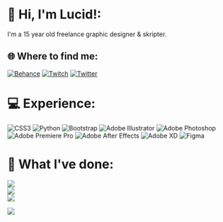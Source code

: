 # 👋 Hi, I'm Lucid!:
I'm a 15 year old freelance graphic designer & skripter.


## 🌐 Where to find me:
[![Behance](https://img.shields.io/badge/Behance-1769ff?logo=behance&logoColor=white)](https://behance.net/lucidiuhm) [![Twitch](https://img.shields.io/badge/Twitch-%239146FF.svg?logo=Twitch&logoColor=white)](https://twitch.tv/lucidiuhm) [![Twitter](https://img.shields.io/badge/Twitter-%231DA1F2.svg?logo=Twitter&logoColor=white)](https://twitter.com/lucidiuhm) 

# 💻 Experience:
![CSS3](https://img.shields.io/badge/css3-%231572B6.svg?style=for-the-badge&logo=css3&logoColor=white) ![Python](https://img.shields.io/badge/python-3670A0?style=for-the-badge&logo=python&logoColor=ffdd54) ![Bootstrap](https://img.shields.io/badge/bootstrap-%23563D7C.svg?style=for-the-badge&logo=bootstrap&logoColor=white) ![Adobe Illustrator](https://img.shields.io/badge/adobeillustrator-%23FF9A00.svg?style=for-the-badge&logo=adobeillustrator&logoColor=white) ![Adobe Photoshop](https://img.shields.io/badge/adobephotoshop-%2331A8FF.svg?style=for-the-badge&logo=adobephotoshop&logoColor=white) ![Adobe Premiere Pro](https://img.shields.io/badge/Adobe%20Premiere%20Pro-9999FF.svg?style=for-the-badge&logo=Adobe%20Premiere%20Pro&logoColor=white) ![Adobe After Effects](https://img.shields.io/badge/Adobe%20After%20Effects-9999FF.svg?style=for-the-badge&logo=Adobe%20After%20Effects&logoColor=white) ![Adobe XD](https://img.shields.io/badge/Adobe%20XD-470137?style=for-the-badge&logo=Adobe%20XD&logoColor=#FF61F6) 	![Figma](https://img.shields.io/badge/figma-%23F24E1E.svg?style=for-the-badge&logo=figma&logoColor=white)
# 🎈 What I've done:
![](https://github-readme-stats.vercel.app/api?username=lucidPL&theme=gotham&hide_border=false&include_all_commits=true&count_private=false)<br/>
![](https://github-readme-streak-stats.herokuapp.com/?user=lucidPL&theme=gotham&hide_border=false)<br/>
![](https://github-readme-stats.vercel.app/api/top-langs/?username=lucidPL&theme=gotham&hide_border=false&include_all_commits=true&count_private=false&layout=compact)

[![](https://visitcount.itsvg.in/api?id=lucidPL&icon=0&color=0)](https://visitcount.itsvg.in)
